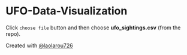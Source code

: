 # UFO-Data-Visualization

Click `choose file` button and then choose **ufo_sightings.csv** (from the repo).

Created with <a href="https://github.com/laolarou726">@laolarou726</a>

